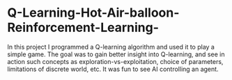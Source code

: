 # Q-Learning-Hot-Air-balloon-Reinforcement-Learning-
In this project I programmed a Q-learning algorithm and used it to play a simple game. The goal was to gain better insight into Q-learning, and see in action such concepts as exploration-vs-exploitation, choice of parameters, limitations of discrete world, etc. It was fun to see AI controlling an agent.
